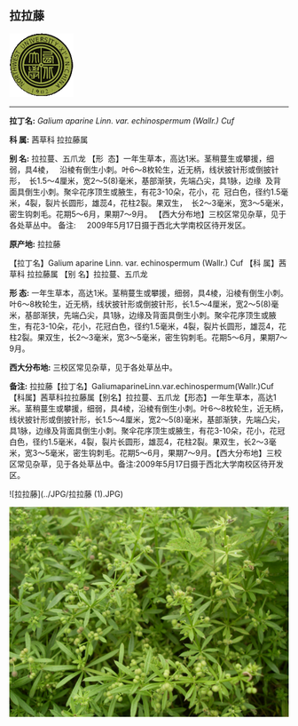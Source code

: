 ## 拉拉藤

![西北大学校园网络植物志](../JPG/nwu.gif)

---

**拉丁名:**  _Galium aparine Linn. var. echinospermum (Wallr.) Cuf_

**科 属:** 茜草科 拉拉藤属

**别 名:** 拉拉蔓、五爪龙
【形  态】一年生草本，高达1米。茎稍蔓生或攀援，细弱，具4棱，
  沿棱有倒生小刺。叶6～8枚轮生，近无柄，线状披针形或倒披针形，
 长1.5～4厘米，宽2～5(8)毫米，基部渐狭，先端凸尖，具1脉，边缘
 及背面具倒生小刺。聚伞花序顶生或腋生，有花3-10朵，花小，花
 冠白色，径约1.5毫米，4裂，裂片长圆形，雄蕊4，花柱2裂。果双生，
 长2～3毫米，宽3～5毫米，密生钩刺毛。花期5～6月，果期7～9月。
【西大分布地】三校区常见杂草，见于各处草丛中。
备注:
    2009年5月17日摄于西北大学南校区待开发区。


**原产地:** 拉拉藤

【拉丁名】Galium aparine Linn. var. echinospermum (Wallr.) Cuf
【科 属】茜草科 拉拉藤属
【别 名】拉拉蔓、五爪龙

**形  态:** 一年生草本，高达1米。茎稍蔓生或攀援，细弱，具4棱，沿棱有倒生小刺。叶6～8枚轮生，近无柄，线状披针形或倒披针形，长1.5～4厘米，宽2～5(8)毫米，基部渐狭，先端凸尖，具1脉，边缘及背面具倒生小刺。聚伞花序顶生或腋生，有花3-10朵，花小，花冠白色，径约1.5毫米，4裂，裂片长圆形，雄蕊4，花柱2裂。果双生，长2～3毫米，宽3～5毫米，密生钩刺毛。花期5～6月，果期7～9月。

**西大分布地:** 三校区常见杂草，见于各处草丛中。

**备注:** 拉拉藤【拉丁名】GaliumaparineLinn.var.echinospermum(Wallr.)Cuf【科属】茜草科拉拉藤属【别名】拉拉蔓、五爪龙【形态】一年生草本，高达1米。茎稍蔓生或攀援，细弱，具4棱，沿棱有倒生小刺。叶6～8枚轮生，近无柄，线状披针形或倒披针形，长1.5～4厘米，宽2～5(8)毫米，基部渐狭，先端凸尖，具1脉，边缘及背面具倒生小刺。聚伞花序顶生或腋生，有花3-10朵，花小，花冠白色，径约1.5毫米，4裂，裂片长圆形，雄蕊4，花柱2裂。果双生，长2～3毫米，宽3～5毫米，密生钩刺毛。花期5～6月，果期7～9月。【西大分布地】三校区常见杂草，见于各处草丛中。备注:2009年5月17日摄于西北大学南校区待开发区。

![拉拉藤](../JPG/拉拉藤 (1).JPG) 

![拉拉藤](../JPG/拉拉藤.JPG) 

